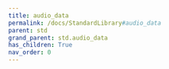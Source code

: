 ```yaml
---
title: audio_data
permalink: /docs/StandardLibrary#audio_data
parent: std
grand_parent: std.audio_data
has_children: True
nav_order: 0
---
```

